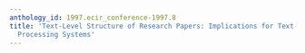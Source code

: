 ```yaml
---
anthology_id: 1997.ecir_conference-1997.8
title: 'Text-Level Structure of Research Papers: Implications for Text-Based Information
  Processing Systems'
---
```

